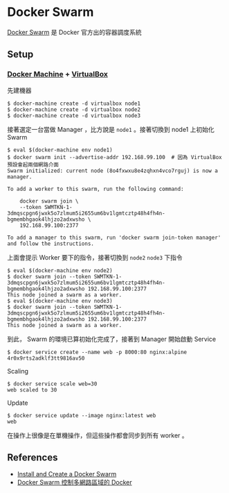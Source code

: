 Docker Swarm
============

[Docker Swarm][] 是 Docker 官方出的容器調度系統

Setup
-----

### [Docker Machine](machine.md) + [VirtualBox][]

先建機器

    $ docker-machine create -d virtualbox node1
    $ docker-machine create -d virtualbox node2
    $ docker-machine create -d virtualbox node3

接著選定一台當做 Manager ，比方說是 `node1` 。接著切換到 node1 上初始化 Swarm

```
$ eval $(docker-machine env node1)
$ docker swarm init --advertise-addr 192.168.99.100  # 因為 VirtualBox 預設會起兩個網路介面
Swarm initialized: current node (8o4fxwxu8e4zqhxn4vco7rguj) is now a manager.

To add a worker to this swarm, run the following command:

    docker swarm join \
    --token SWMTKN-1-3dmqscpgn6jwxk5o7zlmum5i2655um6bv1lgmtcztp48h4fh4n-bgmembhgaok4lhjzo2adxwsho \
    192.168.99.100:2377

To add a manager to this swarm, run 'docker swarm join-token manager' and follow the instructions.
```

上面會提示 Worker 要下的指令，接著切換到 `node2` `node3` 下指令

```
$ eval $(docker-machine env node2)
$ docker swarm join --token SWMTKN-1-3dmqscpgn6jwxk5o7zlmum5i2655um6bv1lgmtcztp48h4fh4n-bgmembhgaok4lhjzo2adxwsho 192.168.99.100:2377
This node joined a swarm as a worker.
$ eval $(docker-machine env node3)
$ docker swarm join --token SWMTKN-1-3dmqscpgn6jwxk5o7zlmum5i2655um6bv1lgmtcztp48h4fh4n-bgmembhgaok4lhjzo2adxwsho 192.168.99.100:2377
This node joined a swarm as a worker.
```

到此， Swarm 的環境已算初始化完成了，接著到 Manager 開始啟動 Service

```
$ docker service create --name web -p 8000:80 nginx:alpine
4r0x9rts2adklf3tt9816av50
```

Scaling

```
$ docker service scale web=30
web scaled to 30
```

Update

```
$ docker service update --image nginx:latest web
web
```

在操作上很像是在單機操作，但這些操作都會同步到所有 worker 。

References
----------

* [Install and Create a Docker Swarm](https://docs.docker.com/swarm/install-w-machine/)
* [Docker Swarm 控制多網路區域的 Docker](http://www.ithome.com.tw/guest-post/99967)

[Docker Swarm]: https://docs.docker.com/swarm/
[VirtualBox]: https://www.virtualbox.org
